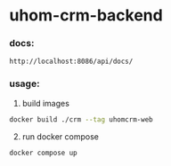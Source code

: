 # uhom-crm-backend

### docs:
```
http://localhost:8086/api/docs/
```

### usage:
1. build images
```bash
docker build ./crm --tag uhomcrm-web
```

2. run docker compose
```bash
docker compose up
```
